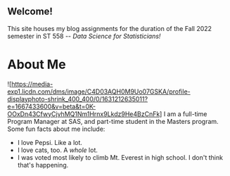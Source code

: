 ## Welcome!

This site houses my blog assignments for the duration of the Fall 2022 semester in ST 558 -- _Data Science for Statisticians!_

# About Me
![https://media-exp1.licdn.com/dms/image/C4D03AQH0M9Uo07GSKA/profile-displayphoto-shrink_400_400/0/1631212635011?e=1667433600&v=beta&t=0K-OOxDn43CfwyCjvhMQ1Nm1Hrnx9Lkdz9He4BzCnFk]
I am a full-time Program Manager at SAS, and part-time student in the Masters program. Some fun facts about me include:
* I love Pepsi. Like a lot.
* I love cats, too. A _whole_ lot.
* I was voted most likely to climb Mt. Everest in high school. I don't think that's happening.
